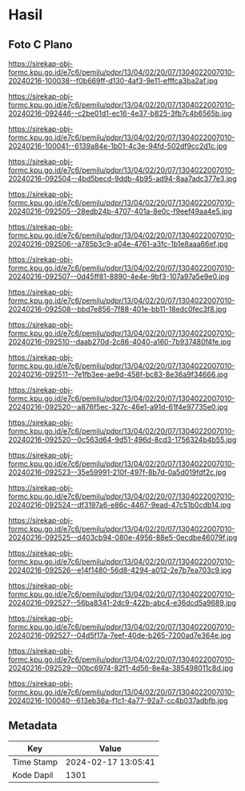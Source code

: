 # Hasil

## Foto C Plano

https://sirekap-obj-formc.kpu.go.id/e7c6/pemilu/pdpr/13/04/02/20/07/1304022007010-20240216-100038--f0b669ff-d130-4af3-9e11-efffca3ba2af.jpg

https://sirekap-obj-formc.kpu.go.id/e7c6/pemilu/pdpr/13/04/02/20/07/1304022007010-20240216-092446--c2be01d1-ec16-4e37-b825-3fb7c4b6565b.jpg

https://sirekap-obj-formc.kpu.go.id/e7c6/pemilu/pdpr/13/04/02/20/07/1304022007010-20240216-100041--6139a84e-1b01-4c3e-94fd-502df9cc2d1c.jpg

https://sirekap-obj-formc.kpu.go.id/e7c6/pemilu/pdpr/13/04/02/20/07/1304022007010-20240216-092504--4bd5becd-9ddb-4b95-ad94-8aa7adc377e3.jpg

https://sirekap-obj-formc.kpu.go.id/e7c6/pemilu/pdpr/13/04/02/20/07/1304022007010-20240216-092505--28edb24b-4707-401a-8e0c-f9eef49aa4e5.jpg

https://sirekap-obj-formc.kpu.go.id/e7c6/pemilu/pdpr/13/04/02/20/07/1304022007010-20240216-092506--a785b3c9-a04e-4761-a3fc-1b1e8aaa66ef.jpg

https://sirekap-obj-formc.kpu.go.id/e7c6/pemilu/pdpr/13/04/02/20/07/1304022007010-20240216-092507--0d45ff81-8890-4e4e-9bf3-107a97a5e9e0.jpg

https://sirekap-obj-formc.kpu.go.id/e7c6/pemilu/pdpr/13/04/02/20/07/1304022007010-20240216-092508--bbd7e856-7f88-401e-bb11-18edc0fec3f8.jpg

https://sirekap-obj-formc.kpu.go.id/e7c6/pemilu/pdpr/13/04/02/20/07/1304022007010-20240216-092510--daab270d-2c86-4040-a160-7b937480f4fe.jpg

https://sirekap-obj-formc.kpu.go.id/e7c6/pemilu/pdpr/13/04/02/20/07/1304022007010-20240216-092511--7e1fb3ee-ae9d-458f-bc83-8e36a9f34666.jpg

https://sirekap-obj-formc.kpu.go.id/e7c6/pemilu/pdpr/13/04/02/20/07/1304022007010-20240216-092520--a876f5ec-327c-46e1-a91d-61f4e97735e0.jpg

https://sirekap-obj-formc.kpu.go.id/e7c6/pemilu/pdpr/13/04/02/20/07/1304022007010-20240216-092520--0c563d64-9d51-496d-8cd3-1756324b4b55.jpg

https://sirekap-obj-formc.kpu.go.id/e7c6/pemilu/pdpr/13/04/02/20/07/1304022007010-20240216-092523--35e59991-210f-497f-8b7d-0a5d019fdf2c.jpg

https://sirekap-obj-formc.kpu.go.id/e7c6/pemilu/pdpr/13/04/02/20/07/1304022007010-20240216-092524--df3197a6-e86c-4467-9ead-47c51b0cdb14.jpg

https://sirekap-obj-formc.kpu.go.id/e7c6/pemilu/pdpr/13/04/02/20/07/1304022007010-20240216-092525--d403cb94-080e-4956-88e5-0ecdbe46079f.jpg

https://sirekap-obj-formc.kpu.go.id/e7c6/pemilu/pdpr/13/04/02/20/07/1304022007010-20240216-092526--e14f1480-56d8-4294-a012-2e7b7ea703c9.jpg

https://sirekap-obj-formc.kpu.go.id/e7c6/pemilu/pdpr/13/04/02/20/07/1304022007010-20240216-092527--56ba8341-2dc9-422b-abc4-e36dcd5a9689.jpg

https://sirekap-obj-formc.kpu.go.id/e7c6/pemilu/pdpr/13/04/02/20/07/1304022007010-20240216-092527--04d5f17a-7eef-40de-b265-7200ad7e364e.jpg

https://sirekap-obj-formc.kpu.go.id/e7c6/pemilu/pdpr/13/04/02/20/07/1304022007010-20240216-092529--00bc6974-82f1-4d56-8e4a-385498011c8d.jpg

https://sirekap-obj-formc.kpu.go.id/e7c6/pemilu/pdpr/13/04/02/20/07/1304022007010-20240216-100040--613eb36a-f1c1-4a77-92a7-cc4b037adbfb.jpg


## Metadata

| Key        | Value               |
| ---------- | ------------------- |
| Time Stamp | 2024-02-17 13:05:41 |
| Kode Dapil | 1301                |



